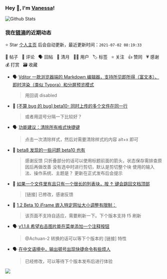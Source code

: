 ### Hey 👋, I'm [Vanessa](http://vanessa.b3log.org/)!

![Github Stats](https://github-readme-stats.vercel.app/api?username=Vanessa219&show_icons=true)

<!--events start -->

### 我在[链滴](https://ld246.com)的近期动态

⭐️ Star [个人主页](https://github.com/Vanessa219/Vanessa219) 后会自动更新，最近更新时间：`2021-07-02 08:19:33`

📝 帖子 &nbsp; 💬 评论 &nbsp; 🗣 回帖 &nbsp; 🌙 清月 &nbsp; 👨‍💻 用户 &nbsp; 🏷️ 标签 &nbsp; ⭐️ 关注 &nbsp; 👍 赞同 &nbsp; 💗 感谢 &nbsp; 💰 打赏 &nbsp; 🗃 收藏

* 🗣 [Vditor 一款浏览器端的 Markdown 编辑器，支持所见即所得（富文本）、即时渲染（类似 Typora）和分屏预览模式](https://ld246.com/article/1549638745630/comment/1625138170771#comments)

  > 用回调 disabled
* 💬 [[不算 bug 的 bug] beta10- 同时上传的多个文件在同一行](https://ld246.com/article/1625104585997/comment/1625109211447#comments)

  > 或者用逗号分隔一下比较好？
* 🗣 [功能建议：清除所有格式快捷键](https://ld246.com/article/1624933246576/comment/1624935155734#comments)

  > 点击一次清除样式，然后对需要清除样式的内容 alt+x 即可
* 💬 [beta8 发现的一些问题 beta10 也有](https://ld246.com/article/1624960624702/comment/1625013498010#comments)

  > 感谢反馈 只折叠部分的话可以使用标题前面的箭头，状态保存需排查原因后再做改善 没有选中时进行剪切，默认是剪切整个块 使用的输入法、操作系统、主题是？ 更新在正式发布后会提示
* 💬 [如果一个文件里有且只有一个很长的列表块，按 ↑ 键会跳回文档顶部](https://ld246.com/article/1624967223639/comment/1625012070036#comments)

  > [链接] 已修改，感谢反馈
* 💬 [1.2 Beta 10 iFrame 嵌入特定网址大小调整有限制：](https://ld246.com/article/1624892930807/comment/1624980235261#comments)

  > 该页面不支持自适应，需要刷新一下。下个版本支持 f5 刷新
* 🗣 [v1.1.8 希望右击图片能在菜单添加一个注释按钮](https://ld246.com/article/1617550874077/comment/1617865027895#comments)

  > @Achuan-2 转换的话可以等下个版本的 [链接] 特性
* 🗣 [在中文语境中，输出顿号出现快捷命令有些烦人](https://ld246.com/article/1624630991767/comment/1624944355527#comments)

  > 已经修改，可以等待下个版本发布后进行体验


<!--events end -->

<a title="Hits" target="_blank" href="https://github.com/Vanessa219/Vanessa219"><img src="https://hits.b3log.org/Vanessa219/Vanessa219.svg"></a>
